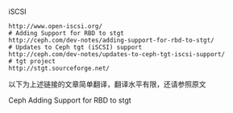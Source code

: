 iSCSI

```
http://www.open-iscsi.org/
# Adding Support for RBD to stgt
http://ceph.com/dev-notes/adding-support-for-rbd-to-stgt/
# Updates to Ceph tgt (iSCSI) support
http://ceph.com/dev-notes/updates-to-ceph-tgt-iscsi-support/
# tgt project
http://stgt.sourceforge.net/
```

以下为上述链接的文章简单翻译，翻译水平有限，还请参照原文

Ceph Adding Support for RBD to stgt

